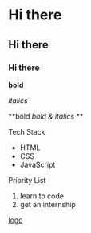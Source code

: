 # Hi there

## Hi there

### Hi there

**bold**

*italics*

**bold *bold & italics* **

Tech Stack
* HTML
* CSS
* JavaScript

Priority List
1. learn to code
2. get an internship

[logo](shukla_designs_logo.png)
